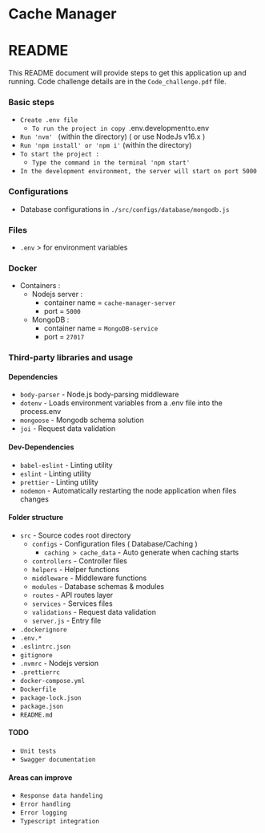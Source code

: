 # Cache Manager

# README #
This README document will provide steps to get this application up and running.
Code challenge details are in the `Code_challenge.pdf` file.

### Basic steps ###
- `Create .env file`
  - `To run the project in copy `.env.development` to `.env
- `Run 'nvm' ` (within the directory) ( or use NodeJs v16.x )
- `Run 'npm install' or 'npm i'` (within the directory)
- `To start the project :`
  - `Type the command in the terminal 'npm start'`
- `In the development environment, the server will start on port 5000`

### Configurations ###

- Database configurations in `./src/configs/database/mongodb.js`

### Files ###

- `.env` > for environment variables

### Docker ###

- Containers :
  - Nodejs server :
    - container name  = `cache-manager-server`
    - port            = `5000`
  - MongoDB :
    - container name  = `MongoDB-service`
    - port            = `27017`

### Third-party libraries and usage ###

#### Dependencies ####

* `body-parser`         - Node.js body-parsing middleware
* `dotenv`              - Loads environment variables from a .env file into the process.env
* `mongoose`            - Mongodb schema solution
* `joi`                 - Request data validation

#### Dev-Dependencies ####

* `babel-eslint`  - Linting utility
* `eslint`        - Linting utility
* `prettier`        - Linting utility
* `nodemon`       - Automatically restarting the node application when files changes

#### Folder structure ####

* `src`           - Source codes root directory
  * `configs`     - Configuration files ( Database/Caching )
    * `caching > cache_data` - Auto generate when caching starts
  * `controllers` - Controller files
  * `helpers`     - Helper functions
  * `middleware`  - Middleware functions
  * `modules`     - Database schemas & modules
  * `routes`      - API routes layer
  * `services`    - Services files
  * `validations` - Request data validation
  * `server.js`   - Entry file
* `.dockerignore`
* `.env.*`
* `.eslintrc.json`
* `gitignore`
* `.nvmrc`        - Nodejs version
* `.prettierrc`
* `docker-compose.yml`
* `Dockerfile`
* `package-lock.json`
* `package.json`
* `README.md`


#### TODO ####
* `Unit tests`
* `Swagger documentation`

#### Areas can improve ####
* `Response data handeling`
* `Error handling`
* `Error logging`
* `Typescript integration`